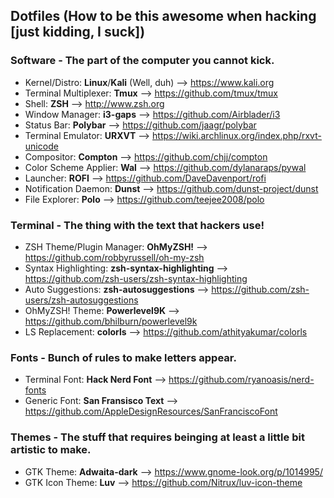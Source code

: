 ## Dotfiles (How to be this awesome when hacking [just kidding, I suck])

### Software - The part of the computer you cannot kick.
- Kernel/Distro: **Linux**/**Kali** (Well, duh) --> https://www.kali.org
- Terminal Multiplexer: **Tmux** --> https://github.com/tmux/tmux
- Shell: **ZSH** --> http://www.zsh.org
- Window Manager: **i3-gaps** --> https://github.com/Airblader/i3
- Status Bar: **Polybar** --> https://github.com/jaagr/polybar
- Terminal Emulator: **URXVT** --> https://wiki.archlinux.org/index.php/rxvt-unicode
- Compositor: **Compton** --> https://github.com/chjj/compton
- Color Scheme Applier: **Wal** --> https://github.com/dylanaraps/pywal
- Launcher: **ROFI** --> https://github.com/DaveDavenport/rofi
- Notification Daemon: **Dunst** --> https://github.com/dunst-project/dunst
- File Explorer: **Polo** --> https://github.com/teejee2008/polo

### Terminal - The thing with the text that hackers use!
- ZSH Theme/Plugin Manager: **OhMyZSH!** --> https://github.com/robbyrussell/oh-my-zsh
- Syntax Highlighting: **zsh-syntax-highlighting** --> https://github.com/zsh-users/zsh-syntax-highlighting
- Auto Suggestions: **zsh-autosuggestions** --> https://github.com/zsh-users/zsh-autosuggestions
- OhMyZSH! Theme: **Powerlevel9K** --> https://github.com/bhilburn/powerlevel9k
- LS Replacement: **colorls** --> https://github.com/athityakumar/colorls

### Fonts - Bunch of rules to make letters appear.
- Terminal Font: **Hack Nerd Font** --> https://github.com/ryanoasis/nerd-fonts
- Generic Font: **San Fransisco Text** --> https://github.com/AppleDesignResources/SanFranciscoFont

### Themes - The stuff that requires beinging at least a little bit artistic to make.
- GTK Theme: **Adwaita-dark** --> https://www.gnome-look.org/p/1014995/
- GTK Icon Theme: **Luv** --> https://github.com/Nitrux/luv-icon-theme
